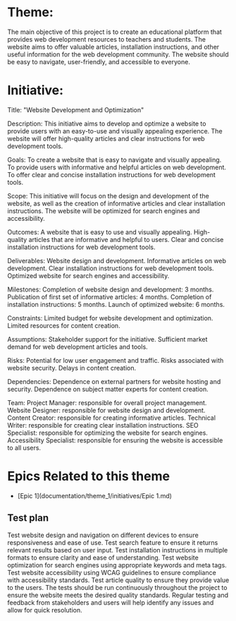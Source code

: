 # Theme: 
The main objective of this project is to create an educational platform that provides web development resources to teachers and students. The website aims to offer valuable articles, installation instructions, and other useful information for the web development community. The website should be easy to navigate, user-friendly, and accessible to everyone.

# Initiative:
Title: "Website Development and Optimization"

Description: This initiative aims to develop and optimize a website to provide users with an easy-to-use and visually appealing experience. The website will offer high-quality articles and clear instructions for web development tools.

Goals: To create a website that is easy to navigate and visually appealing.
       To provide users with informative and helpful articles on web development.
       To offer clear and concise installation instructions for web development tools.

Scope: This initiative will focus on the design and development of the website, as well as the creation of informative articles and clear installation                 instructions. The website will be optimized for search engines and accessibility.

Outcomes: A website that is easy to use and visually appealing.
          High-quality articles that are informative and helpful to users.
          Clear and concise installation instructions for web development tools.

Deliverables: Website design and development.
              Informative articles on web development.
              Clear installation instructions for web development tools.
              Optimized website for search engines and accessibility.


Milestones: Completion of website design and development: 3 months.
            Publication of first set of informative articles: 4 months.
            Completion of installation instructions: 5 months.
            Launch of optimized website: 6 months.


Constraints: Limited budget for website development and optimization.
             Limited resources for content creation.

Assumptions: Stakeholder support for the initiative.
             Sufficient market demand for web development articles and tools.

Risks: Potential for low user engagement and traffic.
       Risks associated with website security.
       Delays in content creation.

Dependencies: Dependence on external partners for website hosting and security.
              Dependence on subject matter experts for content creation.

Team: Project Manager: responsible for overall project management.
      Website Designer: responsible for website design and development.
      Content Creator: responsible for creating informative articles.
      Technical Writer: responsible for creating clear installation instructions.
      SEO Specialist: responsible for optimizing the website for search engines.
      Accessibility Specialist: responsible for ensuring the website is accessible to all users.
# Epics Related to this theme
* [Epic 1](documentation/theme_1/initiatives/Epic 1.md)

 

## Test plan
Test website design and navigation on different devices to ensure responsiveness and ease of use.
Test search feature to ensure it returns relevant results based on user input.
Test installation instructions in multiple formats to ensure clarity and ease of understanding.
Test website optimization for search engines using appropriate keywords and meta tags.
Test website accessibility using WCAG guidelines to ensure compliance with accessibility standards.
Test article quality to ensure they provide value to the users.
The tests should be run continuously throughout the project to ensure the website meets the desired quality standards. Regular testing and feedback from stakeholders and users will help identify any issues and allow for quick resolution.
